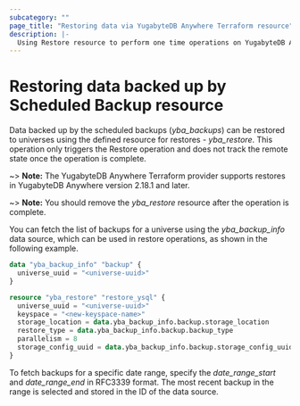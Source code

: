 ```yaml
---
subcategory: ""
page_title: "Restoring data via YugabyteDB Anywhere Terraform resource"
description: |-
  Using Restore resource to perform one time operations on YugabyteDB Anywhere universes
---
```


# Restoring data backed up by Scheduled Backup resource

Data backed up by the scheduled backups (*yba_backups*) can be restored to universes using the defined resource for restores - *yba_restore*. This operation only triggers the Restore operation and does not track the remote state once the operation is complete.

~> **Note:** The YugabyteDB Anywhere Terraform provider supports restores in YugabyteDB Anywhere version 2.18.1 and later.

~> **Note:** You should remove the *yba_restore* resource after the operation is complete.

You can fetch the list of backups for a universe using the *yba_backup_info* data source, which can be used in restore operations, as shown in the following example.

```terraform
data "yba_backup_info" "backup" {
  universe_uuid = "<universe-uuid>"
}

resource "yba_restore" "restore_ysql" {
  universe_uuid = "<universe-uuid>"
  keyspace = "<new-keyspace-name>"
  storage_location = data.yba_backup_info.backup.storage_location
  restore_type = data.yba_backup_info.backup.backup_type
  parallelism = 8
  storage_config_uuid = data.yba_backup_info.backup.storage_config_uuid
}
```

To fetch backups for a specific date range, specify the *date_range_start* and *date_range_end* in RFC3339 format. The most recent backup in the range is selected and stored in the ID of the data source.
